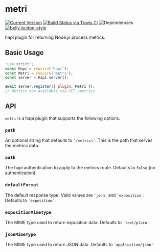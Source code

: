 # metri

[![Current Version](https://img.shields.io/npm/v/metri.svg)](https://www.npmjs.org/package/metri)
[![Build Status via Travis CI](https://travis-ci.org/cjihrig/metri.svg?branch=master)](https://travis-ci.org/cjihrig/metri)
![Dependencies](http://img.shields.io/david/cjihrig/metri.svg)
[![belly-button-style](https://img.shields.io/badge/eslint-bellybutton-4B32C3.svg)](https://github.com/cjihrig/belly-button)

hapi plugin for returning Node.js process metrics.

## Basic Usage

```javascript
'use strict';
const Hapi = require('hapi');
const Metri = require('metri');
const server = Hapi.server();

await server.register({ plugin: Metri });
// Metrics now available via GET /metrics
```

## API

`metri` is a hapi plugin that supports the following options.

### `path`

An optional string that defaults to `'/metrics'`. This is the path that serves the metrics data.

### `auth`

The hapi authentication to apply to the metrics route. Defaults to `false` (no authentication).

### `defaultFormat`

The default response type. Valid values are `'json'` and `'exposition'`. Defaults to `'exposition'`.

### `expositionMimeType`

The MIME type used to return exposition data. Defaults to `'text/plain'`.

### `jsonMimeType`

The MIME type used to return JSON data. Defaults to `'application/json'`.
